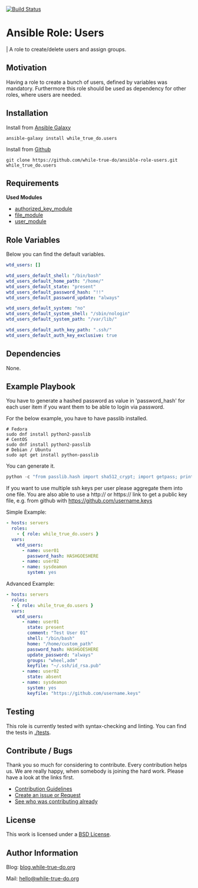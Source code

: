 [![Build Status](https://travis-ci.org/while-true-do/ansible-role-users.svg?branch=master)](https://travis-ci.org/while-true-do/ansible-role-users)

# Ansible Role: Users
| A role to create/delete users and assign groups.

## Motivation

Having a role to create a bunch of users, defined by variables was mandatory.
Furthermore this role should be used as dependency for other roles, where users are needed.

## Installation

Install from [Ansible Galaxy](https://galaxy.ansible.com/while_true_do/users)

```
ansible-galaxy install while_true_do.users
```

Install from [Github](https://github.com/while-true-do/ansible-role-users)

```
git clone https://github.com/while-true-do/ansible-role-users.git while_true_do.users
```

## Requirements

**Used Modules**

-   [authorized_key_module](http://docs.ansible.com/ansible/latest/authorized_key_module.html)
-   [file_module](http://docs.ansible.com/ansible/latest/file_module.html)
-   [user_module](http://docs.ansible.com/ansible/latest/user_module.html)


## Role Variables

Below you can find the default variables. 

```yaml
wtd_users: []

wtd_users_default_shell: "/bin/bash"
wtd_users_default_home_path: "/home/"
wtd_users_default_state: "present"
wtd_users_default_password_hash: "!!"
wtd_users_default_password_update: "always"

wtd_users_default_system: "no"
wtd_users_default_system_shell: "/sbin/nologin"
wtd_users_default_system_path: "/var/lib/"

wtd_users_default_auth_key_path: ".ssh/"
wtd_users_default_auth_key_exclusive: true
```

## Dependencies

None.

## Example Playbook

You have to generate a hashed password as value in 'password_hash' for each user item if you want them to be able to login
via password.

For the below example, you have to have passlib installed.

```
# Fedora
sudo dnf install python2-passlib
# CentOS
sudo dnf install python2-passlib
# Debian / Ubuntu
sudo apt get install python-passlib
```

You can generate it. 

```python
python -c "from passlib.hash import sha512_crypt; import getpass; print(sha512_crypt.using(rounds=5000).hash(getpass.getpass()))"
```

If you want to use multiple ssh keys per user please aggregate them into one file.
You are also able to use a http:// or https:// link to get a public key file, e.g. from github with <https://github.com/username.keys>

Simple Example:

```yaml
- hosts: servers
  roles:
    - { role: while_true_do.users }
  vars:
    wtd_users:
      - name: user01
        password_hash: HASHGOESHERE
      - name: user02
      - name: sysdeamon
        system: yes
```

Advanced Example:

```yaml
- hosts: servers
  roles:
  - { role: while_true_do.users }
  vars:
    wtd_users:
      - name: user01
        state: present
        comment: "Test User 01"
        shell: "/bin/bash"
        home: "/home/custom_path"
        password_hash: HASHGOESHERE
        update_password: "always"
        groups: "wheel,adm"
        keyfile: "~/.ssh/id_rsa.pub"
      - name: user02
        state: absent
      - name: sysdeamon
        system: yes
        keyfile: "https://github.com/username.keys"
```

## Testing

This role is currently tested with syntax-checking and linting.
You can find the tests in [./tests](./tests/).

## Contribute / Bugs

Thank you so much for considering to contribute. Every contribution helps us. We are really happy, when somebody is joining the hard work. Please have a look at the links first.

-   [Contribution Guidelines](./docs/CONTRIBUTING.md)
-   [Create an issue or Request](https://github.com/while-true-do/ansible-role-users/issues)
-   [See who was contributing already](https://github.com/while-true-do/ansible-role-users/graphs/contributors)

## License

This work is licensed under a [BSD License](https://opensource.org/licenses/BSD-3-Clause).

## Author Information

Blog: [blog.while-true-do.org](https://blog.while-true-do.org)

Mail: [hello@while-true-do.org](mailto:hello@while-true-do.org)

